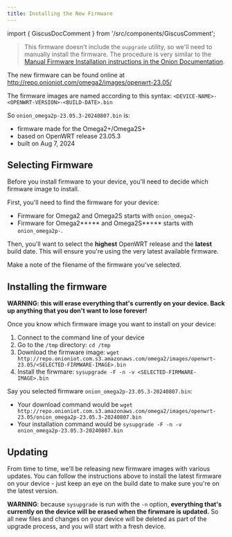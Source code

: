```yaml
---
title: Installing the New Firmware
---
```


import { GiscusDocComment } from '/src/components/GiscusComment';

> This firmware doesn't include the `oupgrade` utility, so we'll need to manually install the firmware. The procedure is very similar to the [Manual Firmware Installation instructions in the Onion Documentation](http://docs.onion.io/omega2-docs/manual-firmware-installation.html). 

The new firmware can be found online at http://repo.onioniot.com/omega2/images/openwrt-23.05/

The firmware images are named according to this syntax: `<DEVICE-NAME>-<OPENWRT-VERSION>-<BUILD-DATE>.bin`

So `onion_omega2p-23.05.3-20240807.bin` is:

* firmware made for the Omega2+/Omega2S+
* based on OpenWRT release 23.05.3
* built on Aug 7, 2024

## Selecting Firmware

Before you install firmware to your device, you'll need to decide which firmware image to install.

First, you'll need to find the firmware for your device:

* Firmware for Omega2 and Omega2S starts with `onion_omega2-`
* Firmware for Omega2**+** and Omega2S**+** starts with `onion_omega2p-`.

Then, you'll want to select the **highest** OpenWRT release and the **latest** build date. This will ensure you're using the very latest available firmware.

Make a note of the filename of the firmware you've selected.

## Installing the firmware

**WARNING: this will erase everything that's currently on your device. Back up anything that you don't want to lose forever!**

Once you know which firmware image you want to install on your device:

1. Connect to the command line of your device
1. Go to the `/tmp` directory: `cd /tmp`
1. Download the firmware image: `wget http://repo.onioniot.com.s3.amazonaws.com/omega2/images/openwrt-23.05/<SELECTED-FIRMWARE-IMAGE>.bin`
1. Install the firwmare: `sysupgrade -F -n -v <SELECTED-FIRMWARE-IMAGE>.bin`

Say you selected firmware `onion_omega2p-23.05.3-20240807.bin`:

* Your download command would be `wget http://repo.onioniot.com.s3.amazonaws.com/omega2/images/openwrt-23.05/onion_omega2p-23.05.3-20240807.bin`
* Your installation command would be `sysupgrade -F -n -v onion_omega2p-23.05.3-20240807.bin`

## Updating

From time to time, we'll be releasing new firmware images with various updates. You can follow the instructions above to install the latest firmware on your device - just keep an eye on the build date to make sure you're on the latest version.

**WARNING**: because `sysupgrade` is run with the `-n` option, **everything that's currently on the device will be erased when the firwmare is updated.** So all new files and changes on your device will be deleted as part of the upgrade process, and you will start with a fresh device.

<GiscusDocComment />